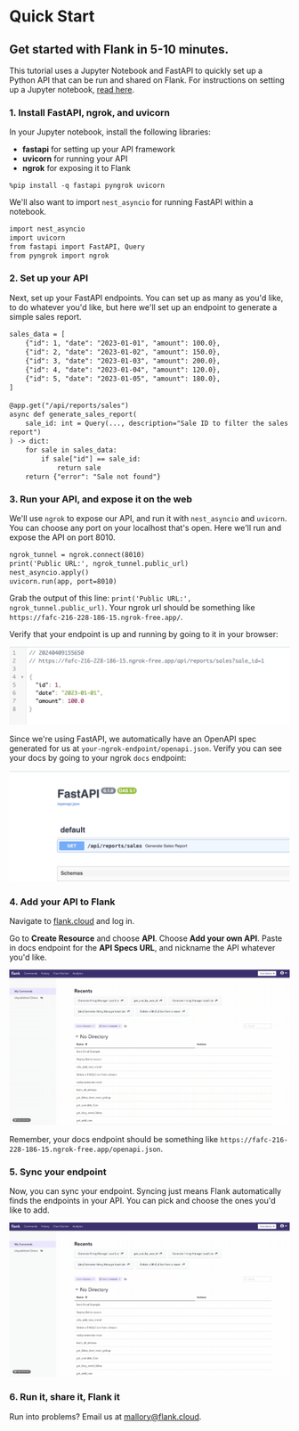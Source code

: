 # Quick Start

## Get started with Flank in 5-10 minutes.
This tutorial uses a Jupyter Notebook and FastAPI to quickly set up a Python API that can be run and shared on Flank. For instructions on setting up a Jupyter notebook, [read here](https://jupyter.org/install).

### 1. Install FastAPI, ngrok, and uvicorn

In your Jupyter notebook, install the following libraries:

- **fastapi** for setting up your API framework
- **uvicorn** for running your API
- **ngrok** for exposing it to Flank

```
%pip install -q fastapi pyngrok uvicorn
```

We'll also want to import `nest_asyncio` for running FastAPI within a notebook.

```
import nest_asyncio
import uvicorn
from fastapi import FastAPI, Query
from pyngrok import ngrok
```

### 2. Set up your API

Next, set up your FastAPI endpoints. You can set up as many as you'd like, to do whatever you'd like, but here we'll set up an endpoint to generate a simple sales report.
```
sales_data = [
    {"id": 1, "date": "2023-01-01", "amount": 100.0},
    {"id": 2, "date": "2023-01-02", "amount": 150.0},
    {"id": 3, "date": "2023-01-03", "amount": 200.0},
    {"id": 4, "date": "2023-01-04", "amount": 120.0},
    {"id": 5, "date": "2023-01-05", "amount": 180.0},
]

@app.get("/api/reports/sales")
async def generate_sales_report(
    sale_id: int = Query(..., description="Sale ID to filter the sales report")
) -> dict:
    for sale in sales_data:
        if sale["id"] == sale_id:
            return sale
    return {"error": "Sale not found"}
```
### 3. Run your API, and expose it on the web
We'll use `ngrok` to expose our API, and run it with `nest_asyncio` and `uvicorn`. You can choose any port on your localhost that's open. Here we'll run and expose the API on port 8010.
```
ngrok_tunnel = ngrok.connect(8010)
print('Public URL:', ngrok_tunnel.public_url)
nest_asyncio.apply()
uvicorn.run(app, port=8010)
```
Grab the output of this line: `print('Public URL:', ngrok_tunnel.public_url)`. Your ngrok url should be something like `https://fafc-216-228-186-15.ngrok-free.app/`.

Verify that your endpoint is up and running by going to it in your browser:

![Testing your endpoint](imgs/testing-endpoint.png)

Since we're using FastAPI, we automatically have an OpenAPI spec generated for us at `your-ngrok-endpoint/openapi.json`.
Verify you can see your docs by going to your ngrok `docs` endpoint:

![Verifying docs](imgs/testing-docs.png)

### 4. Add your API to Flank
Navigate to [flank.cloud](flank.cloud) and log in.

Go to **Create Resource** and choose **API**. Choose **Add your own API**. Paste in docs endpoint for the **API Specs URL**, and nickname the API whatever you'd like.

![Add resource in Flank](imgs/adding-resource.gif)

Remember, your docs endpoint should be something like `https://fafc-216-228-186-15.ngrok-free.app/openapi.json`.

### 5. Sync your endpoint
Now, you can sync your endpoint. Syncing just means Flank automatically finds the endpoints in your API. You can pick and choose the ones you'd like to add.

![Sync resource in Flank](imgs/sync-resource.gif)

### 6. Run it, share it, Flank it

Run into problems? Email us at [mallory@flank.cloud](mailto:mallory@flank.cloud).
